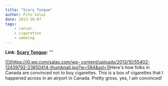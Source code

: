 ```yaml
---
title: "Scary Tongue"
author: Pito Salas
date: 2013-10-07
tags:
    - cancar
    - cigarettes
    - smoking
---
```


**Link: [Scary Tongue](None):** ""

[![](https://i0.wp.com/salas.com/wp-
content/uploads/2013/10/55402-12439792-23650414-thumbnail.jpg?w=584&ssl=1)](<Y.Squarespace.Utils.lightboxAsset\('53a8d947e4b0457dcd6e254b'\);>)Here's
how folks in Canada are convinced not to buy cigarettes. This is a box of
cigarettes that I happened across in an airport in Canada. Pretty gross. yes,
I am convinced!


